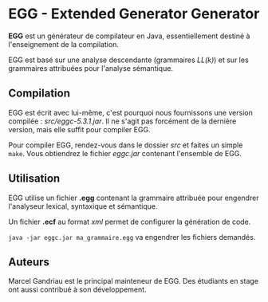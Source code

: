 EGG - Extended Generator Generator
==================================

**EGG** est un générateur de compilateur en Java, essentiellement destiné à l'enseignement de la compilation.

EGG est basé sur une analyse descendante (grammaires *LL(k)*) et sur les grammaires attribuées pour l'analyse sémantique.

Compilation
-----------

EGG est écrit avec lui-même, c'est pourquoi nous fournissons une version compilée : *src/eggc-5.3.1.jar*.
Il ne s'agit pas forcément de la dernière version, mais elle suffit pour compiler EGG.

Pour compiler EGG, rendez-vous dans le dossier *src* et faites un simple `make`.
Vous obtiendrez le fichier *eggc.jar* contenant l'ensemble de EGG.

Utilisation
-----------

EGG utilise un fichier **.egg** contenant la grammaire attribuée pour engendrer l'analyseur lexical, syntaxique et sémantique.

Un fichier **.ecf** au format *xml* permet de configurer la génération de code.

`java -jar eggc.jar ma_grammaire.egg` va engendrer les fichiers demandés.

Auteurs
-------

Marcel Gandriau est le principal mainteneur de EGG.
Des étudiants en stage ont aussi contribué à son développement.
